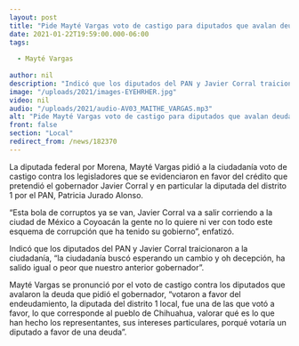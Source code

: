 ```yaml
---
layout: post
title: "Pide Mayté Vargas voto de castigo para diputados que avalan deuda"
date: 2021-01-22T19:59:00.000-06:00
tags:
  
  - Mayté Vargas
  
author: nil
description: "Indicó que los diputados del PAN y Javier Corral traicionaron a la ciudadanía"
image: "/uploads/2021/images-EYEHRHER.jpg"
video: nil
audio: "/uploads/2021/audio-AV03_MAITHE_VARGAS.mp3"
alt: "Pide Mayté Vargas voto de castigo para diputados que avalan deuda"
front: false
section: "Local"
redirect_from: /news/182370
---
```


La diputada federal por Morena, Mayté Vargas pidió a la ciudadanía voto de castigo contra los legisladores que se evidenciaron en favor del crédito que pretendió el gobernador Javier Corral y en particular la diputada del distrito 1 por el PAN, Patricia Jurado Alonso.

“Esta bola de corruptos ya se van, Javier Corral va a salir corriendo a la ciudad de México a Coyoacán la gente no lo quiere ni ver con todo este esquema de corrupción que ha tenido su gobierno”, enfatizó. 

Indicó que los diputados del PAN y Javier Corral traicionaron a la ciudadanía, “la ciudadanía buscó esperando un cambio y oh decepción, ha salido igual o peor que nuestro anterior gobernador”.

Mayté Vargas se pronunció por el voto de castigo contra los diputados que avalaron la deuda que pidió el gobernador, “votaron a favor del endeudamiento, la diputada del distrito 1 local, fue una de las que votó a favor, lo que corresponde al pueblo de Chihuahua, valorar qué es lo que han hecho los representantes, sus intereses particulares, porqué votaría un diputado a favor de una deuda”.